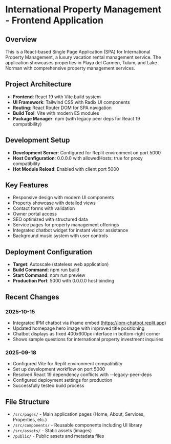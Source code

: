 # International Property Management - Frontend Application

## Overview
This is a React-based Single Page Application (SPA) for International Property Management, a luxury vacation rental management service. The application showcases properties in Playa del Carmen, Tulum, and Lake Norman with comprehensive property management services.

## Project Architecture
- **Frontend**: React 19 with Vite build system
- **UI Framework**: Tailwind CSS with Radix UI components
- **Routing**: React Router DOM for SPA navigation
- **Build Tool**: Vite with modern ES modules
- **Package Manager**: npm (with legacy peer deps for React 19 compatibility)

## Development Setup
- **Development Server**: Configured for Replit environment on port 5000
- **Host Configuration**: 0.0.0.0 with allowedHosts: true for proxy compatibility
- **Hot Module Reload**: Enabled with client port 5000

## Key Features
- Responsive design with modern UI components
- Property showcase with detailed views
- Contact forms with validation
- Owner portal access
- SEO optimized with structured data
- Service pages for property management offerings
- Integrated chatbot widget for instant visitor assistance
- Background music system with user controls

## Deployment Configuration
- **Target**: Autoscale (stateless web application)
- **Build Command**: npm run build
- **Start Command**: npm run preview
- **Production Port**: 5000 with 0.0.0.0 host binding

## Recent Changes
### 2025-10-15
- Integrated IPM chatbot via iframe embed (https://ipm-chatbot.replit.app)
- Updated homepage hero image with improved title positioning
- Chatbot displays as fixed 400x600px interface in bottom-right corner
- Shows sample questions for international property investment inquiries

### 2025-09-18
- Configured Vite for Replit environment compatibility
- Set up development workflow on port 5000
- Resolved React 19 dependency conflicts with --legacy-peer-deps
- Configured deployment settings for production
- Successfully tested build process

## File Structure
- `/src/pages/` - Main application pages (Home, About, Services, Properties, etc.)
- `/src/components/` - Reusable components including UI library
- `/src/assets/` - Static assets (images)
- `/public/` - Public assets and metadata files